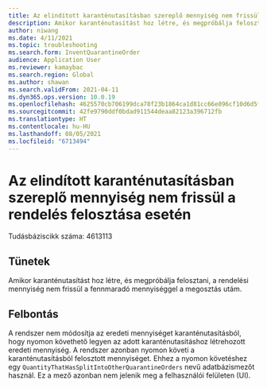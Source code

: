 ```yaml
---
title: Az elindított karanténutasításban szereplő mennyiség nem frissül a rendelés felosztása esetén
description: Amikor karanténutasítást hoz létre, és megpróbálja felosztani, a rendelési mennyiség nem frissül a fennmaradó megosztott mennyiséggel.
author: niwang
ms.date: 4/11/2021
ms.topic: troubleshooting
ms.search.form: InventQuarantineOrder
audience: Application User
ms.reviewer: kamaybac
ms.search.region: Global
ms.author: shawan
ms.search.validFrom: 2021-04-11
ms.dyn365.ops.version: 10.0.19
ms.openlocfilehash: 4625570cb706199dca78f23b1864ca1d81cc66e896cf10d6d5f16cf1a9d1dc16
ms.sourcegitcommit: 42fe9790ddf0bdad911544deaa82123a396712fb
ms.translationtype: HT
ms.contentlocale: hu-HU
ms.lasthandoff: 08/05/2021
ms.locfileid: "6713494"
---
```

# <a name="quantity-on-a-started-quarantine-order-isnt-updated-when-the-order-is-split"></a>Az elindított karanténutasításban szereplő mennyiség nem frissül a rendelés felosztása esetén

Tudásbáziscikk száma: 4613113

## <a name="symptoms"></a>Tünetek

Amikor karanténutasítást hoz létre, és megpróbálja felosztani, a rendelési mennyiség nem frissül a fennmaradó mennyiséggel a megosztás utám.

## <a name="resolution"></a>Felbontás

A rendszer nem módosítja az eredeti mennyiséget karanténutasításból, hogy nyomon követhető legyen az adott karanténutasításhoz létrehozott eredeti mennyiség. A rendszer azonban nyomon követi a karanténutasításból felosztott mennyiséget. Ehhez a nyomon követéshez egy `QuantityThatHasSplitIntoOtherQuarantineOrders` nevű adatbázismezőt használ. Ez a mező azonban nem jelenik meg a felhasználói felületen (UI).
